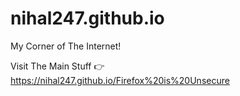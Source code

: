 # nihal247.github.io

My Corner of The Internet!

Visit The Main Stuff 👉 https://nihal247.github.io/Firefox%20is%20Unsecure
